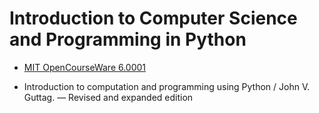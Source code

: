 # Introduction to Computer Science and Programming in Python

- <a href="https://ocw.mit.edu/courses/6-0001-introduction-to-computer-science-and-programming-in-python-fall-2016">MIT OpenCourseWare 6.0001</a>

- Introduction to computation and programming using Python / John V. Guttag. — Revised and expanded edition
